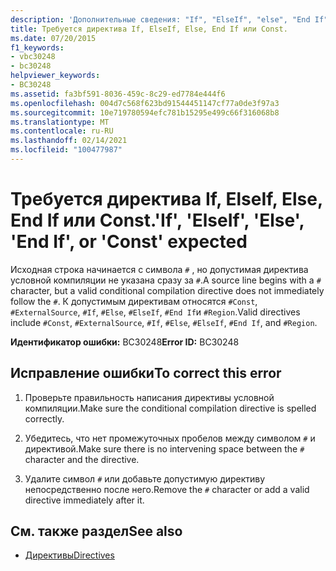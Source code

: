 ```yaml
---
description: 'Дополнительные сведения: "If", "ElseIf", "else", "End If" или "const"'
title: Требуется директива If, ElseIf, Else, End If или Const.
ms.date: 07/20/2015
f1_keywords:
- vbc30248
- bc30248
helpviewer_keywords:
- BC30248
ms.assetid: fa3bf591-8036-459c-8c29-ed7784e444f6
ms.openlocfilehash: 004d7c568f623bd91544451147cf77a0de3f97a3
ms.sourcegitcommit: 10e719780594efc781b15295e499c66f316068b8
ms.translationtype: MT
ms.contentlocale: ru-RU
ms.lasthandoff: 02/14/2021
ms.locfileid: "100477987"
---
```

# <a name="if-elseif-else-end-if-or-const-expected"></a><span data-ttu-id="b3ddc-103">Требуется директива If, ElseIf, Else, End If или Const.</span><span class="sxs-lookup"><span data-stu-id="b3ddc-103">'If', 'ElseIf', 'Else', 'End If', or 'Const' expected</span></span>

<span data-ttu-id="b3ddc-104">Исходная строка начинается с символа `#` , но допустимая директива условной компиляции не указана сразу за `#`.</span><span class="sxs-lookup"><span data-stu-id="b3ddc-104">A source line begins with a `#` character, but a valid conditional compilation directive does not immediately follow the `#`.</span></span> <span data-ttu-id="b3ddc-105">К допустимым директивам относятся `#Const`, `#ExternalSource`, `#If`, `#Else`, `#ElseIf`, `#End If`и `#Region`.</span><span class="sxs-lookup"><span data-stu-id="b3ddc-105">Valid directives include `#Const`, `#ExternalSource`, `#If`, `#Else`, `#ElseIf`, `#End If`, and `#Region`.</span></span>  
  
 <span data-ttu-id="b3ddc-106">**Идентификатор ошибки:** BC30248</span><span class="sxs-lookup"><span data-stu-id="b3ddc-106">**Error ID:** BC30248</span></span>  
  
## <a name="to-correct-this-error"></a><span data-ttu-id="b3ddc-107">Исправление ошибки</span><span class="sxs-lookup"><span data-stu-id="b3ddc-107">To correct this error</span></span>  
  
1. <span data-ttu-id="b3ddc-108">Проверьте правильность написания директивы условной компиляции.</span><span class="sxs-lookup"><span data-stu-id="b3ddc-108">Make sure the conditional compilation directive is spelled correctly.</span></span>  
  
2. <span data-ttu-id="b3ddc-109">Убедитесь, что нет промежуточных пробелов между символом `#` и директивой.</span><span class="sxs-lookup"><span data-stu-id="b3ddc-109">Make sure there is no intervening space between the `#` character and the directive.</span></span>  
  
3. <span data-ttu-id="b3ddc-110">Удалите символ `#` или добавьте допустимую директиву непосредственно после него.</span><span class="sxs-lookup"><span data-stu-id="b3ddc-110">Remove the `#` character or add a valid directive immediately after it.</span></span>  
  
## <a name="see-also"></a><span data-ttu-id="b3ddc-111">См. также раздел</span><span class="sxs-lookup"><span data-stu-id="b3ddc-111">See also</span></span>

- [<span data-ttu-id="b3ddc-112">Директивы</span><span class="sxs-lookup"><span data-stu-id="b3ddc-112">Directives</span></span>](../language-reference/directives/index.md)
